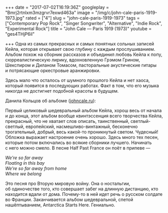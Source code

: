 +++
date = "2017-07-02T16:19:36Z"
googleplay = "Bmrj2rtnlxm3mzgrvr7exwd463a"
image = "/img/c/john-cale-paris-1919-1973.jpg"
rated = ["4"]
slug = "john-cale-paris-1919-1973"
tags = ["Contemporary Pop Rock", "Singer Songwriter", "Alternative", "Indie Rock", "Experimental Rock"]
title = "John Cale — Paris 1919 (1973)"
youtube = "ges4THjP6iI"

+++
Одна из самых прекрасных и самых понятных сольных записей Кейла, которая открывает свою глубину с каждым прослушиванием. Альбом похож на сборник рассказов и объединил любовь Кейла к попу, сюрреалистическую лирику, вдохновленную Грэмом Грином, Шекспиром и Диланом Томасом, пасторальные акустические гитары и потрясающие оркестровые аранжировки.

Здесь мало что осталось от шумного прошлого Кейла и нет хаоса, который появится в последующих работах. Факт в том, что его музыка никогда не достигнет подобной красоты в будущем.

Данила Кольцов об альбоме ([johncale.ru](http://johncale.ru/)):

Первый целиковый шедевральный альбом Кейла, хорош весь от начала и до конца, этот альбом вообще квинтэссенция всего творчества Кейла, прекрасный, что не хватает слов описать, таинственный, светлый-светлый, европейский, насмешливо-винтажный, бесконечно трогательный, добрый, весь какой-то проникнутый светом. Чудесный!
Обложка выражает настроение очень хорошо. Здесь много тех песен, которые потом включались во всякие сборники лучшего. Начинать с него можно смело. В песне Half Past France он поёт в припеве —

<i>We’re so far away<br/>Floating in this bay<br/>We’re so far away from home<br/>Where we belong</i>

Это песня про Вторую мировую войну. Она о ностальгии, об одиночестве того, кто совершает забег на длинную дистанцию, кто находится вдали от дома. Почему-то в ней идет речь о русском солдате во Франции. Заканчивается альбом шедевральной, спетой нашёптыванием, Antarctica Starts Here. Гениально.